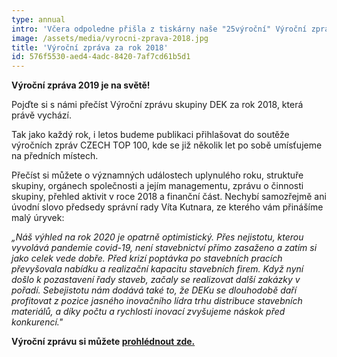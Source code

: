 ```yaml
---
type: annual
intro: 'Včera odpoledne přišla z tiskárny naše "25výroční" Výroční zpráva, ve které jsme si dovolili i trochu zavzpomínat na naše začátky. Tak jako vždy, i&nbsp;tentokrát vznikla kooperací finančního a&nbsp;marketingového oddělení.'
image: /assets/media/vyrocni-zprava-2018.jpg
title: 'Výroční zpráva za rok 2018'
id: 576f5530-aed4-4adc-8420-7af7cd61b5d1
---
```

<p "=""><strong>Výroční zpráva 2019 je na světě!</strong>
</p>
<p "="">Pojďte si s námi přečíst Výroční zprávu skupiny DEK za rok 2018, která právě vychází.
</p>
<p>Tak jako každý rok, i letos budeme publikaci přihlašovat do soutěže výročních zpráv CZECH TOP 100, kde se již několik let po sobě umísťujeme na předních místech.
</p>
<p>Přečíst si můžete o významných událostech uplynulého roku, struktuře skupiny, orgánech společnosti a jejím managementu, zprávu o činnosti skupiny, přehled aktivit v roce 2018 a finanční část. Nechybí samozřejmě ani úvodní slovo předsedy správní rady Víta Kutnara, ze kterého vám přinášíme malý úryvek:
</p>
<p><i>„Náš výhled na rok 2020 je opatrně optimistický. Přes nejistotu, kterou vyvolává pandemie covid-19, není stavebnictví přímo zasaženo a zatím si jako celek vede dobře. Před krizí poptávka po stavebních pracích převyšovala nabídku a realizační kapacitu stavebních firem. Když nyní došlo k pozastavení řady staveb, začaly se realizovat další zakázky v pořadí. Sebejistotu nám dodává také to, že DEKu se dlouhodobě daří profitovat z pozice jasného inovačního lídra trhu distribuce stavebních materiálů, a díky počtu a rychlosti inovací zvyšujeme náskok před konkurencí."</i>
</p>
<p><strong>Výroční zprávu si můžete <a href="https://www.dek.cz/data/docs/financni_zpravy/2018_Annual_Report_DEK.pdf?20190603">prohlédnout zde.</a></strong>
</p>